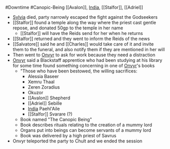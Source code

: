 #Downtime #Canopic-Being 
[[Avalon]], [India](PCs/Current/India.md), [[Stalfor]], [[Adriel]]

- [Sylvia](Sylvia.md) died, party narrowly escaped the fight against the Godseekers
- [[Stalfor]] found a temple along the way where the priest cast gentle repose, and donated 50gp to the temple in her name
	- [[Stalfor]] will have the Reids send for her when he returns
- [[Stalfor]] returned and they went to inform the Reids of the news
- [[Salvatore]] said he and [[Charles]] would take care of it and invite them to the funeral, and also notify them if they are mentioned in her will
- Then went to [Onvyr](NPCs/01_General/Onvyr.md) to ask for work because they need a distraction
- [Onvyr](NPCs/01_General/Onvyr.md) said a Blackstaff apprentice who had been studying at his library for some time found something concerning in one of [Onvyr](NPCs/01_General/Onvyr.md)'s books
	- "Those who have been bestowed, the willing sacrifices:
		- Alessia Baseer
		- Xemru Thaal
		- Zeren Zoradius
		- Okuzor
		- [[Avalon]] Shepherd
		- [[Adriel]] Sebille
		- [India](PCs/Current/India.md) Paehl'Aile
		- [[Stalfor]] Svarare (?)
	- Book named "The Canopic Being"
	- Book describes rituals relating to the creation of a mummy lord
	- Organs put into beings can become servants of a mummy lord
	- Book was delivered by a high priest of Savrus
- Onvyr teleported the party to Chult and we ended the session